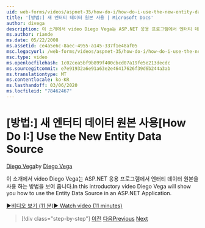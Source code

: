 ```yaml
---
uid: web-forms/videos/aspnet-35/how-do-i/how-do-i-use-the-new-entity-data-source
title: '[방법:] 새 엔터티 데이터 원본 사용 | Microsoft Docs'
author: divega
description: 이 소개에서 video Diego Vega는 ASP.NET 응용 프로그램에서 엔터티 데이터 원본을 사용 하는 방법을 보여 줍니다.
ms.author: riande
ms.date: 05/22/2008
ms.assetid: ce4a5e6c-8aec-4955-a145-337f1e48af05
msc.legacyurl: /web-forms/videos/aspnet-35/how-do-i/how-do-i-use-the-new-entity-data-source
msc.type: video
ms.openlocfilehash: 1c02cea5bf9b899f400cbcd07a19fe5e213decdc
ms.sourcegitcommit: e7e91932a6e91a63e2e46417626f39d6b244a3ab
ms.translationtype: MT
ms.contentlocale: ko-KR
ms.lasthandoff: 03/06/2020
ms.locfileid: "78462467"
---
```

# <a name="how-do-i-use-the-new-entity-data-source"></a><span data-ttu-id="f24d8-103">[방법:] 새 엔터티 데이터 원본 사용</span><span class="sxs-lookup"><span data-stu-id="f24d8-103">[How Do I:] Use the New Entity Data Source</span></span>

<span data-ttu-id="f24d8-104">[Diego Vega](https://github.com/divega)</span><span class="sxs-lookup"><span data-stu-id="f24d8-104">by [Diego Vega](https://github.com/divega)</span></span>

<span data-ttu-id="f24d8-105">이 소개에서 video Diego Vega는 ASP.NET 응용 프로그램에서 엔터티 데이터 원본을 사용 하는 방법을 보여 줍니다.</span><span class="sxs-lookup"><span data-stu-id="f24d8-105">In this introductory video Diego Vega will show you how to use the Entity Data Source in an ASP.NET Application.</span></span>

[<span data-ttu-id="f24d8-106">&#9654;비디오 보기 (11 분)</span><span class="sxs-lookup"><span data-stu-id="f24d8-106">&#9654; Watch video (11 minutes)</span></span>](https://channel9.msdn.com/Blogs/ASP-NET-Site-Videos/how-do-i-use-the-new-entity-data-source)

> [!div class="step-by-step"]
> <span data-ttu-id="f24d8-107">[이전](how-do-i-get-started-with-the-entity-framework.md)
> [다음](how-do-i-serialize-a-graph-with-the-entity-framework.md)</span><span class="sxs-lookup"><span data-stu-id="f24d8-107">[Previous](how-do-i-get-started-with-the-entity-framework.md)
[Next](how-do-i-serialize-a-graph-with-the-entity-framework.md)</span></span>
